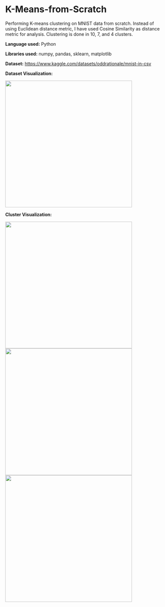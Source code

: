 # K-Means-from-Scratch
Performing K-means clustering on MNIST data from scratch. Instead of using Euclidean distance metric, I have used Cosine Similarity as distance metric for analysis. Clustering is done in 10, 7, and 4 clusters.

**Language used:** Python

**Libraries used:** numpy, pandas, sklearn, matplotlib

**Dataset:** https://www.kaggle.com/datasets/oddrationale/mnist-in-csv

**Dataset Visualization:**

<img src=https://github.com/Manaswi-Vichare/K-Means-from-Scratch/assets/83514527/1a177035-de41-4c43-acb6-d24448cb5220,  width = "400">

**Cluster Visualization:**

<img src=https://github.com/Manaswi-Vichare/K-Means-from-Scratch/assets/83514527/d2dd7d79-918c-4dc1-9994-e3b943ad1900,  width = "400">


<img src=https://github.com/Manaswi-Vichare/K-Means-from-Scratch/assets/83514527/bf579e84-6945-41d2-870f-c5f4523f4ed7,  width = "400">

<img src=https://github.com/Manaswi-Vichare/K-Means-from-Scratch/assets/83514527/f87e4a2a-3776-480a-82b1-ed977a189a03,  width = "400">
